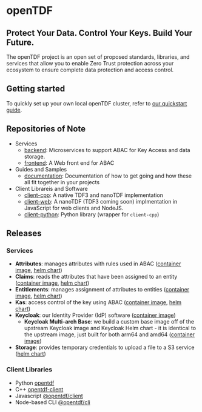 # openTDF

## Protect Your Data. Control Your Keys. Build Your Future.

The openTDF project is
an open set of proposed standards, libraries, and services
that allow you to enable Zero Trust protection
across your ecosystem
to ensure complete data protection
and access control.

## Getting started

To quickly set up your own local openTDF cluster, refer to
[our quickstart guide](https://github.com/opentdf/documentation/tree/main/quickstart).


## Repositories of Note

* Services
  * [backend](https://github.com/opentdf/backend): Microservices to support ABAC for Key Access and data storage.
  * [frontend](https://github.com/opentdf/frontend): A Web front end for ABAC
* Guides and Samples
  * [documentation](https://github.com/opentdf/documentation): Documentation of how to get going and how these all fit together in your projects
* Client Librareis and Software
  * [client-cpp](https://github.com/opentdf/): A native TDF3 and nanoTDF implementation
  * [client-web](https://github.com/opentdf/): A nanoTDF (TDF3 coming soon) implmentation in JavaScript for web clients and NodeJS.
  * [client-python](https://github.com/opentdf/): Python library (wrapper for `client-cpp`)

## Releases

### Services

  * **Attributes**: manages attributes with rules used in ABAC ([container image](https://github.com/opentdf/backend/pkgs/container/attributes), [helm chart](https://github.com/opentdf/backend/pkgs/container/charts%2Fattributes))
  * **Claims**: reads the attributes that have been assigned to an entity ([container image](https://github.com/opentdf/backend/pkgs/container/claims), [helm chart](https://github.com/opentdf/backend/pkgs/container/charts%2Fclaims))
  * **Entitlements**: manages assignment of attributes to entities ([container image](https://github.com/opentdf/backend/pkgs/container/entitlements), [helm chart](https://github.com/opentdf/backend/pkgs/container/charts%2Fentitlements))
  * **Kas**: access control of the key using ABAC ([container image](https://github.com/opentdf/backend/pkgs/container/kas), [helm chart](https://github.com/opentdf/backend/pkgs/container/charts%2Fkas))
  * **Keycloak**: our Identity Provider (IdP) software ([container image](https://github.com/opentdf/backend/pkgs/container/keycloak))
    * **Keycloak Multi-arch Base**: we build a custom base image off of the upstream Keycloak image and Keycloak Helm chart - it is identical to the upstream image, just built for both arm64 and amd64 ([container image](https://github.com/opentdf/backend/pkgs/container/keycloak-multiarch-base))
  * **Storage**: provides temporary credentials to upload a file to a S3 service ([helm chart](https://github.com/opentdf/backend/pkgs/container/charts%2Fstorage))

### Client Libraries

  * Python [opentdf](https://pypi.org/project/opentdf/)
  * C++ [opentdf-client](https://conan.io/center/opentdf-client)
  * Javascript [@opentdf/client](https://github.com/opentdf/client-web/packages/1152758)
  * Node-based CLI [@opentdf/cli](https://github.com/opentdf/client-web/packages/1158071)

